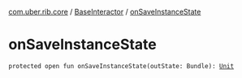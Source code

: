 [com.uber.rib.core](../index.md) / [BaseInteractor](index.md) / [onSaveInstanceState](./on-save-instance-state.md)

# onSaveInstanceState

`protected open fun onSaveInstanceState(outState: Bundle): `[`Unit`](https://kotlinlang.org/api/latest/jvm/stdlib/kotlin/-unit/index.html)